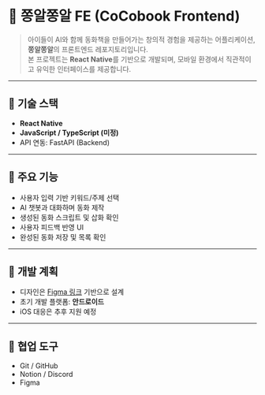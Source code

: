 # 🐥 쫑알쫑알 FE (CoCobook Frontend)

> 아이들이 AI와 함께 동화책을 만들어가는 창의적 경험을 제공하는 어플리케이션, **쫑알쫑알**의 프론트엔드 레포지토리입니다.  
> 본 프로젝트는 **React Native**를 기반으로 개발되며, 모바일 환경에서 직관적이고 유익한 인터페이스를 제공합니다.

---

## 📱 기술 스택

- **React Native**  
- **JavaScript / TypeScript (미정)**  
- API 연동: FastAPI (Backend)

---

## 🧩 주요 기능

- 사용자 입력 기반 키워드/주제 선택
- AI 챗봇과 대화하며 동화 제작
- 생성된 동화 스크립트 및 삽화 확인
- 사용자 피드백 반영 UI
- 완성된 동화 저장 및 목록 확인

---

## 📌 개발 계획

- 디자인은 [Figma 링크](https://www.figma.com/design/UUrY3mb5Shm4iLQepC5K1o/Untitled?node-id=4-4&t=IySQMjvqnO7xOl1U-0) 기반으로 설계
- 초기 개발 플랫폼: **안드로이드**
- iOS 대응은 추후 지원 예정

---

## 🤝 협업 도구

- Git / GitHub
- Notion / Discord
- Figma

